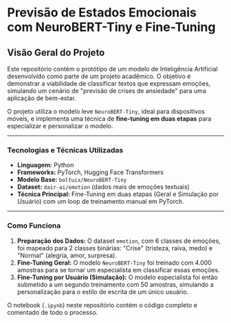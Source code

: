# Previsão de Estados Emocionais com NeuroBERT-Tiny e Fine-Tuning

## Visão Geral do Projeto

Este repositório contém o protótipo de um modelo de Inteligência Artificial desenvolvido como parte de um projeto acadêmico. O objetivo é demonstrar a viabilidade de classificar textos que expressam emoções, simulando um cenário de "previsão de crises de ansiedade" para uma aplicação de bem-estar.

O projeto utiliza o modelo leve `NeuroBERT-Tiny`, ideal para dispositivos móveis, e implementa uma técnica de **fine-tuning em duas etapas** para especializar e personalizar o modelo.

---

### Tecnologias e Técnicas Utilizadas

* **Linguagem:** Python
* **Frameworks:** PyTorch, Hugging Face Transformers
* **Modelo Base:** `boltuix/NeuroBERT-Tiny`
* **Dataset:** `dair-ai/emotion` (dados reais de emoções textuais)
* **Técnica Principal:** Fine-Tuning em duas etapas (Geral e Simulação por Usuário) com um loop de treinamento manual em PyTorch.

---

### Como Funciona

1.  **Preparação dos Dados:** O dataset `emotion`, com 6 classes de emoções, foi mapeado para 2 classes binárias: "Crise" (tristeza, raiva, medo) e "Normal" (alegria, amor, surpresa).
2.  **Fine-Tuning Geral:** O modelo `NeuroBERT-Tiny` foi treinado com 4.000 amostras para se tornar um especialista em classificar essas emoções.
3.  **Fine-Tuning por Usuário (Simulação):** O modelo especialista foi então submetido a um segundo treinamento com 50 amostras, simulando a personalização para o estilo de escrita de um único usuário.

O notebook (`.ipynb`) neste repositório contém o código completo e comentado de todo o processo.
